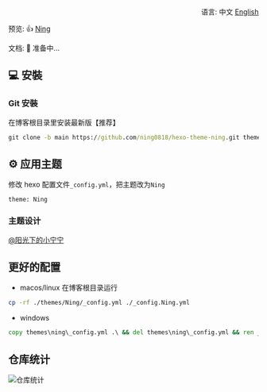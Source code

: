 <div align="right">
  语言:
  中文
  <a title="English" href="/README_EN.md">English</a>
</div>

预览: 👍 [Ning](https://theme.yuanning0818.tk/)

文档: 📖 准备中...


## 💻 安裝

### Git 安裝

在博客根目录里安装最新版【推荐】

```cmd
git clone -b main https://github.com/ning0818/hexo-theme-ning.git themes/Ning
```

## ⚙ 应用主题

修改 hexo 配置文件`_config.yml`，把主题改为`Ning`

```
theme: Ning
```


### 主题设计

[@阳光下的小宁宁](https://github.com/ning0818)

## 更好的配置

- macos/linux
  在博客根目录运行

```bash
cp -rf ./themes/Ning/_config.yml ./_config.Ning.yml
```

- windows
```cmd
copy themes\ning\_config.yml .\ && del themes\ning\_config.yml && ren _config.yml _config.Ning.yml
```

## 仓库统计

![仓库统计](https://repobeats.axiom.co/api/embed/a526202e0b0e8509bbacf42d4dd7efae5d521b98.svg "Repobeats analytics image")
